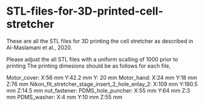# STL-files-for-3D-printed-cell-stretcher

These are all the STL files for 3D printing the cell stretcher as described in Al-Maslamani et al., 2020.

Please adjust the all STL files with a uniform scalling of 1000 prior to printing 
The printing dimesions should be as follows for each file,

Motor_cover: X:56 mm Y:42.2 mm Y: 20 mm
Motor_hand: X:24 mm Y:18 mm Z:76 mm
Nikon_fit_stretcher_stage_insert_2_hole_enlay_2: X:109 mm Y:190.5 mm Z:14.5 mm
nut_fastener:
PDMS_hole_puncher: X:55 mm Y:64 mm Z:3 mm
PDMS_washer: X:4 mm Y:10 mm Z:55 mm
